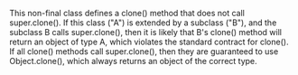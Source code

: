 This non-final class defines a clone() method that does not call super.clone(). If this class ("A") is extended by a subclass ("B"), and the subclass B calls super.clone(), then it is likely that B's clone() method will return an object of type A, which violates the standard contract for clone(). If all clone() methods call super.clone(), then they are guaranteed to use Object.clone(), which always returns an object of the correct type.